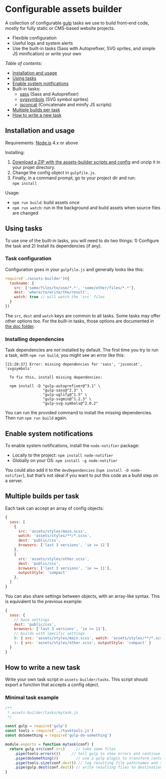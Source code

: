 Configurable assets builder
===========================

A collection of configurable [gulp](http://gulpjs.com/) tasks we use to build front-end code, mostly for fully static or CMS-based website projects.

-   Flexible configuration
-   Useful logs and system alerts
-   Use the built-in tasks (Sass with Autoprefixer, SVG sprites, and simple JS minification) or write your own

*Table of contents:*

-   [Installation and usage](#installation-and-usage)
-   [Using tasks](#using-tasks)
-   [Enable system notifications](#enable-system-notifications)
-   Built-in tasks:
    - [sass](doc/task-sass.md) (Sass and Autoprefixer)
    - [svgsymbols](doc/task-svgsymbols.md) (SVG symbol sprites)
    - [jsconcat](doc/task-jsconcat.md) (Concatenate and minify JS scripts)
-   [Multiple builds per task](#multiple-builds-per-task)
-   [How to write a new task](#how-to-write-a-new-task)


Installation and usage
----------------------

Requirements: [Node.js](https://nodejs.org) 4.x or above

Installing:

1.  [Download a ZIP with the assets-builder scripts and config](https://github.com/gradientz/assets-builder/archive/master.zip) and unzip it in your projet directory.
3.  Change the config object in `gulpfile.js`.
4.  Finally, in a command prompt, go to your project dir and run:  
`npm install`

Usage:

-   `npm run build`: build assets once
-   `npm run watch`: run in the background and build assets when source files are changed


Using tasks
-----------

To use one of the built-in tasks, you will need to do two things: 1) Configure the task and 2) Install its dependencies (if any).

### Task configuration

Configuration goes in your `gulpfile.js` and generally looks like this:

```js
require('./assets-builder')({
  taskname: {
    src: ['some/files/to/use/*.*', 'some/other/files/*.*'],
    dest: 'where/to/write/the/result',
    watch: true // will watch the 'src' files
  }
})
```

The `src`, `dest` and `watch` keys are common to all tasks. Some tasks may offer other options too. For the built-in tasks, those options are documented in [the doc folder](doc).

### Installing dependencies

Task dependencies are *not* installed by default. The first time you try to run a task, with `npm run build`, you might see an error like this:

```
[21:28:37] Error: missing dependencies for 'sass', 'jsconcat', 'svgsymbols' 
  
  To fix this, install missing dependencies:
  
  npm install -D "gulp-autoprefixer@^3.1" \
                 "gulp-sass@^2.3" \
                 "gulp-uglify@^1.5" \
                 "gulp-svgmin@^1.2.3" \
                 "gulp-svg-symbols@^2.0.2"

```

You can run the provided command to install the missing dependencies. Then run `npm run build` again.


Enable system notifications
---------------------------

To enable system notifications, install the `node-notifier` package:

- Locally to the project: `npm install node-notifier`
- Globally on your OS: `npm install -g node-notifier`

You could also add it to the `devDependencies` (`npm install -D node-notifier`), but that’s not ideal if you want to put this code as a build step on a server.


Multiple builds per task
------------------------

Each task can accept an array of config objects:

```js
{
  sass: [
    {
      src: 'assets/styles/main.scss',
      watch: 'assets/styles/**/*.scss',
      dest: 'public/css',
      browsers: ['last 3 versions', 'ie >= 11']
    },
    {
      src: 'assets/styles/other.scss',
      dest: 'public/css',
      browsers: ['last 3 versions', 'ie >= 11'],
      outputStyle: 'compact'
    },
  ]
}
```

You can also share settings between objects, with an array-like syntax. This is equivalent to the previous example:

```js
{
  sass: {
    // base settings
    dest: 'public/css',
    browsers: ['last 3 versions', 'ie >= 11'],
    // builds with specific settings
    0: { src: 'assets/styles/main.scss', watch: 'assets/styles/**/*.scss' },
    1: { src: 'assets/styles/other.scss', outputStyle: 'compact' }
  }
}
```


How to write a new task
-----------------------

Write your own task script in `assets-builder/tasks`. This script should export a function that accepts a config object.

### Minimal task example

```js
/**
 * assets-builder/tasks/mytask.js 
 */

const gulp = require('gulp')
const tools = require('../tasktools.js')
const doSomething = require('gulp-do-something')

module.exports = function mytask(conf) {
  return gulp.src(conf.src)     // take some files
    .pipe(tools.errors())     // tell gulp to show errors and continue
    .pipe(doSomething())        // use a gulp plugin to transform content
    .pipe(tools.size(conf.dest)) // log resulting file path/names and size
    .pipe(gulp.dest(conf.dest)) // write resulting files to destination
}
```
